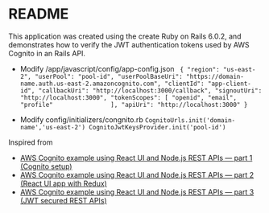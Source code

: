 # README

This application was created using the create Ruby on Rails 6.0.2, and demonstrates how to verify the JWT authentication tokens used by AWS Cognito in an Rails API.

* Modify /app/javascript/config/app-config.json
` 
{
  "region": "us-east-2",
  "userPool": "pool-id",
  "userPoolBaseUri": "https://domain-name.auth.us-east-2.amazoncognito.com",
  "clientId": "app-client-id",
  "callbackUri": "http://localhost:3000/callback",
  "signoutUri": "http://localhost:3000",
  "tokenScopes": [
      "openid",
      "email",
      "profile"               
  ],
  "apiUri": "http://localhost:3000"
} `

* Modify config/initializers/congnito.rb
`
CognitoUrls.init('domain-name','us-east-2')
CognitoJwtKeysProvider.init('pool-id')
`

Inspired from 
              <ul>
                <li><a href="https://medium.com/@arron.harden/aws-cognito-example-using-react-ui-and-node-js-rest-apis-part-1-cognito-setup-5597acb02db4">AWS Cognito example using React UI and Node.js REST APIs — part 1 (Cognito setup)</a></li>
                <li><a href="https://medium.com/@arron.harden/aws-cognito-example-using-react-ui-and-node-js-rest-apis-part-2-react-ui-app-with-redux-6cc22610affe">AWS Cognito example using React UI and Node.js REST APIs — part 2 (React UI app with Redux)</a></li>
                <li><a href="https://medium.com/@arron.harden/aws-cognito-example-using-react-ui-and-node-js-rest-apis-part-3-jwt-secured-rest-apis-e56d336ce306">AWS Cognito example using React UI and Node.js REST APIs — part 3 (JWT secured REST APIs)</a></li>
              </ul>
